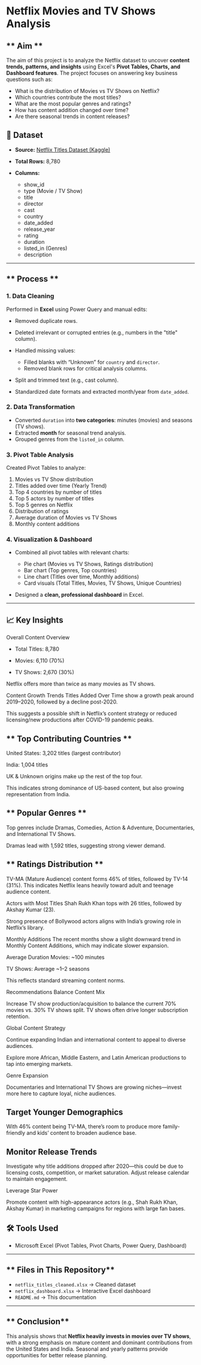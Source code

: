 
#  Netflix Movies and TV Shows Analysis

## ** Aim **

The aim of this project is to analyze the Netflix dataset to uncover **content trends, patterns, and insights** using Excel's **Pivot Tables, Charts, and Dashboard features**.
The project focuses on answering key business questions such as:

* What is the distribution of Movies vs TV Shows on Netflix?
* Which countries contribute the most titles?
* What are the most popular genres and ratings?
* How has content addition changed over time?
* Are there seasonal trends in content releases?


## **📂 Dataset**

* **Source:** [Netflix Titles Dataset (Kaggle)](https://www.kaggle.com/shivamb/netflix-shows)
* **Total Rows:** 8,780
* **Columns:**

  * show\_id
  * type (Movie / TV Show)
  * title
  * director
  * cast
  * country
  * date\_added
  * release\_year
  * rating
  * duration
  * listed\_in (Genres)
  * description

---

## ** Process **

### **1. Data Cleaning**

Performed in **Excel** using Power Query and manual edits:

* Removed duplicate rows.
* Deleted irrelevant or corrupted entries (e.g., numbers in the "title" column).
* Handled missing values:

  * Filled blanks with “Unknown” for `country` and `director`.
  * Removed blank rows for critical analysis columns.
* Split and trimmed text (e.g., cast column).
* Standardized date formats and extracted month/year from `date_added`.

### **2. Data Transformation**

* Converted `duration` into **two categories**: minutes (movies) and seasons (TV shows).
* Extracted **month** for seasonal trend analysis.
* Grouped genres from the `listed_in` column.

### **3. Pivot Table Analysis**

Created Pivot Tables to analyze:

1. Movies vs TV Show distribution
2. Titles added over time (Yearly Trend)
3. Top 4 countries by number of titles
4. Top 5 actors by number of titles
5. Top 5 genres on Netflix
6. Distribution of ratings
7. Average duration of Movies vs TV Shows
8. Monthly content additions

### **4. Visualization & Dashboard**

* Combined all pivot tables with relevant charts:

  * Pie chart (Movies vs TV Shows, Ratings distribution)
  * Bar chart (Top genres, Top countries)
  * Line chart (Titles over time, Monthly additions)
  * Card visuals (Total Titles, Movies, TV Shows, Unique Countries)
* Designed a **clean, professional dashboard** in Excel.

---

## **📈 Key Insights**

Overall Content Overview
* Total Titles: 8,780

* Movies: 6,110 (70%)

* TV Shows: 2,670 (30%)

Netflix offers more than twice as many movies as TV shows.

Content Growth Trends
Titles Added Over Time show a growth peak around 2019–2020, followed by a decline post-2020.

This suggests a possible shift in Netflix’s content strategy or reduced licensing/new productions after COVID-19 pandemic peaks.

## ** Top Contributing Countries **
United States: 3,202 titles (largest contributor)

India: 1,004 titles

UK & Unknown origins make up the rest of the top four.

This indicates strong dominance of US-based content, but also growing representation from India.

## ** Popular Genres **
Top genres include Dramas, Comedies, Action & Adventure, Documentaries, and International TV Shows.

Dramas lead with 1,592 titles, suggesting strong viewer demand.

## ** Ratings Distribution **
TV-MA (Mature Audience) content forms 46% of titles, followed by TV-14 (31%).
This indicates Netflix leans heavily toward adult and teenage audience content.

Actors with Most Titles
Shah Rukh Khan tops with 26 titles, followed by Akshay Kumar (23).

Strong presence of Bollywood actors aligns with India’s growing role in Netflix’s library.

Monthly Additions
The recent months show a slight downward trend in Monthly Content Additions, which may indicate slower expansion.

Average Duration
Movies: ~100 minutes

TV Shows: Average ~1–2 seasons

This reflects standard streaming content norms.

Recommendations
Balance Content Mix

Increase TV show production/acquisition to balance the current 70% movies vs. 30% TV shows split. TV shows often drive longer subscription retention.

Global Content Strategy

Continue expanding Indian and international content to appeal to diverse audiences.

Explore more African, Middle Eastern, and Latin American productions to tap into emerging markets.

Genre Expansion

Documentaries and International TV Shows are growing niches—invest more here to capture loyal, niche audiences.

## Target Younger Demographics

With 46% content being TV-MA, there’s room to produce more family-friendly and kids’ content to broaden audience base.

## Monitor Release Trends

Investigate why title additions dropped after 2020—this could be due to licensing costs, competition, or market saturation. Adjust release calendar to maintain engagement.

Leverage Star Power

Promote content with high-appearance actors (e.g., Shah Rukh Khan, Akshay Kumar) in marketing campaigns for regions with large fan bases.
## **🛠 Tools Used**

* Microsoft Excel (Pivot Tables, Pivot Charts, Power Query, Dashboard)

---

## ** Files in This Repository**

* `netflix_titles_cleaned.xlsx` → Cleaned dataset
* `netflix_dashboard.xlsx` → Interactive Excel dashboard
* `README.md` → This documentation


---

## ** Conclusion**

This analysis shows that **Netflix heavily invests in movies over TV shows**, with a strong emphasis on mature content and dominant contributions from the United States and India. Seasonal and yearly patterns provide opportunities for better release planning.

